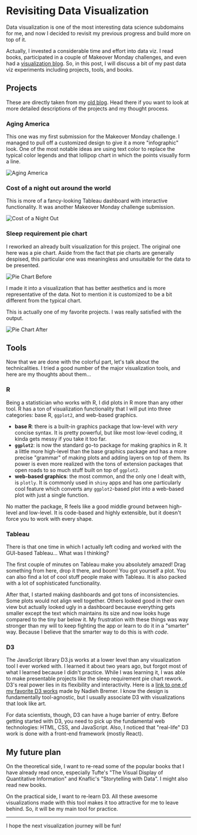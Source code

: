 # Revisiting Data Visualization

Data visualization is one of the most interesting data science subdomains for
me, and now I decided to revisit my previous progress and build more on top
of it.

Actually, I invested a considerable time and effort into data viz. I read
books, participated in a couple of Makeover Monday challenges, and even had a
[visualization blog](https://vizplasty.wordpress.com/). So, in this post, I
will discuss a bit of my past data viz experiments including projects, tools,
and books.

## Projects

These are directly taken from my [old blog](https://vizplasty.wordpress.com/).
Head there if you want to look at more detailed descriptions of the projects
and my thought process.

### Aging America

This one was my first submission for the Makeover Monday challenge. I managed
to pull off a customized design to give it a more "infographic" look. One of
the most notable ideas are using text color to replace the typical color
legends and that lollipop chart in which the points visually form a line.

![Aging America](https://i.imgur.com/rlK4LKL.png)

### Cost of a night out around the world

This is more of a fancy-looking Tableau dashboard with interactive
functionality. It was another Makeover Monday challenge submission.

![Cost of a Night Out](https://i.imgur.com/Bqcj3EK.png)

### Sleep requirement pie chart

I reworked an already built visualization for this project. The original one
here was a pie chart. Aside from the fact that pie charts are generally
despised, this particular one was meaningless and unsuitable for the data to
be presented.

![Pie Chart Before](https://i.imgur.com/kwHLXtS.png)

I made it into a visualization that has better aesthetics and is more
representative of the data. Not to mention it is customized to be a bit
different from the typical chart.

This is actually one of my favorite projects. I was really satisfied with the
output.

![Pie Chart After](https://i.imgur.com/FXF43Eu.png)

## Tools

Now that we are done with the colorful part, let's talk about the
technicalities. I tried a good number of the major visualization tools, and
here are my thoughts about them...

### R

Being a statistician who works with R, I did plots in R more than any other
tool. R has a ton of visualization functionality that I will put into three
categories: base R, `ggplot2`, and web-based graphics.

- **base R**: there is a built-in graphics package that low-level with _very_
  concise syntax. It is pretty powerful, but like most low-level coding, it
  kinda gets messy if you take it too far.
- **`ggplot2`**: is now the standard go-to package for making graphics in R.
  It a little more high-level than the base graphics package and has a more
  precise "grammar" of making plots and adding layers on top of them. Its
  power is even more realized with the tons of extension packages that
  open roads to so much stuff built on top of `ggplot2`.
- **web-based graphics**: the most common, and the only one I dealt with, is
  `plotly`. It is commonly used in `shiny` apps and has one particularly cool
  feature which converts any `ggplot2`-based plot into a web-based plot with
  just a single function.

No matter the package, R feels like a good middle ground between high-level
and low-level. It is code-based and highly extensible, but it doesn't force
you to work with every shape.

### Tableau

There is that one time in which I actually left coding and worked with the
GUI-based Tableau... What was I thinking?

The first couple of minutes on Tableau make you absolutely amazed! Drag
something from here, drop it there, and boom! You got yourself a plot. You
can also find a lot of cool stuff people make with Tableau. It is also packed
with a lot of sophisticated functionality.

After that, I started making dashboards and got tons of inconsistencies. Some
plots would not align well together. Others looked good in their own view but
actually looked ugly in a dashboard because everything gets smaller except
the text which maintains its size and now looks huge compared to the tiny bar
below it. My frustration with these things was way stronger than my will to
keep fighting the app or learn to do it in a "smarter" way. Because I believe
that the smarter way to do this is with _code_.

### D3

The JavaScript library D3.js works at a lower level than any visualization
tool I ever worked with. I learned it about two years ago, but forgot most of
what I learned because I didn't practice. While I was learning it, I was able
to make presentable projects like the sleep requirement pie chart rework.
D3's real power lies in its flexibility and interactivity. Here is a
[link to one of my favorite D3 works](https://www.visualcinnamon.com/portfolio/royal-constellations)
made by Nadieh Bremer. I know the design is fundamentally tool-agnostic, but
I usually associate D3 with visualizations that look like art.

For data scientists, though, D3 can have a huge barrier of entry. Before
getting started with D3, you need to pick up the fundamental web
technologies: HTML, CSS, and JavaScript. Also, I noticed that "real-life" D3
work is done with a front-end framework (mostly React).

## My future plan

On the theoretical side, I want to re-read some of the popular books that I
have already read once, especially Tufte's "The Visual Display of
Quantitative Information" and Knaflic's "Storytelling with Data". I might
also read new books.

On the practical side, I want to re-learn D3. All these awesome
visualizations made with this tool makes it too attractive for me to leave
behind. So, it will be my main tool for practice.

* * *

I hope the next visualization journey will be fun!
